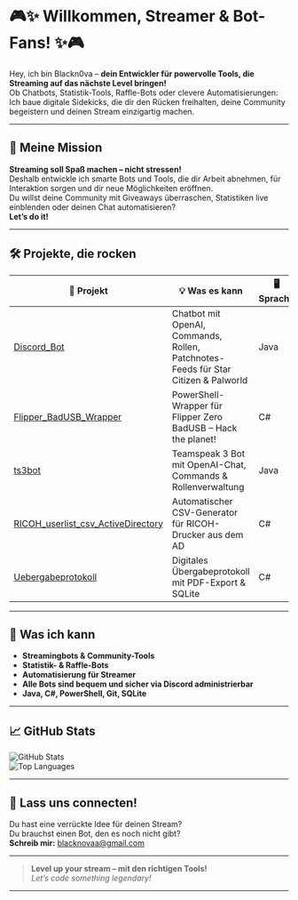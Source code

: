 # 🎮✨ Willkommen, Streamer & Bot-Fans! ✨🎮

Hey, ich bin Blackn0va – **dein Entwickler für powervolle Tools, die Streaming auf das nächste Level bringen!**  
Ob Chatbots, Statistik-Tools, Raffle-Bots oder clevere Automatisierungen: Ich baue digitale Sidekicks, die dir den Rücken freihalten, deine Community begeistern und deinen Stream einzigartig machen.

---

## 🚀 Meine Mission

**Streaming soll Spaß machen – nicht stressen!**  
Deshalb entwickle ich smarte Bots und Tools, die dir Arbeit abnehmen, für Interaktion sorgen und dir neue Möglichkeiten eröffnen.  
Du willst deine Community mit Giveaways überraschen, Statistiken live einblenden oder deinen Chat automatisieren?  
**Let’s do it!**

---

## 🛠️ Projekte, die rocken

| 🚩 Projekt | 💡 Was es kann | 🖥️ Sprache |
| ---------- | -------------- | ---------- |
| [Discord_Bot](https://github.com/blackn0va/Discord_Bot) | Chatbot mit OpenAI, Commands, Rollen, Patchnotes-Feeds für Star Citizen & Palworld | Java |
| [Flipper_BadUSB_Wrapper](https://github.com/blackn0va/Flipper_BadUSB_Wrapper) | PowerShell-Wrapper für Flipper Zero BadUSB – Hack the planet! | C# |
| [ts3bot](https://github.com/blackn0va/ts3bot) | Teamspeak 3 Bot mit OpenAI-Chat, Commands & Rollenverwaltung | Java |
| [RICOH_userlist_csv_ActiveDirectory](https://github.com/blackn0va/RICOH_userlist_csv_ActiveDirectory) | Automatischer CSV-Generator für RICOH-Drucker aus dem AD | C# |
| [Uebergabeprotokoll](https://github.com/blackn0va/Uebergabeprotokoll) | Digitales Übergabeprotokoll mit PDF-Export & SQLite | C# |

---

## 🌟 Was ich kann

- **Streamingbots & Community-Tools**
- **Statistik- & Raffle-Bots**
- **Automatisierung für Streamer**
- **Alle Bots sind bequem und sicher via Discord administrierbar**
- **Java, C#, PowerShell, Git, SQLite**

---

## 📈 GitHub Stats

![GitHub Stats](https://github.com/user-attachments/assets/55400644-3a77-4499-8569-dbe169daee9a)<br/>
![Top Languages](https://github.com/user-attachments/assets/7845022b-de8c-4551-b365-a9f689473181)<br/>

---

## 🤝 Lass uns connecten!

Du hast eine verrückte Idee für deinen Stream?  
Du brauchst einen Bot, den es noch nicht gibt?  
**Schreib mir:** [blacknovaa@gmail.com](mailto:blacknovaa@gmail.com)

---

> **Level up your stream – mit den richtigen Tools!**  
> _Let’s code something legendary!_

---
